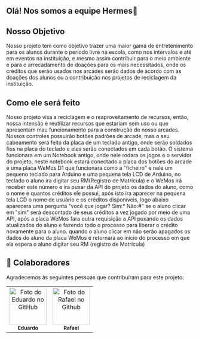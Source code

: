 ## Olá! Nos somos a equipe Hermes👋

## Nosso Objetivo 
 Nosso projeto tem como objetivo trazer uma maior gama de entretenimento para os alunos durante o período livre na escola, como nos intervalos e até em eventos na instituição, e mesmo assim contribuir para o meio ambiente e para o arrecadamento de doações para os mais necessitados, onde os créditos que serão usados nos arcades serão dados de acordo com as doações dos alunos ou a contribuição nos projetos de reciclagem da instituição. 


## Como ele será feito 
Nosso projeto visa a reciclagem e o reaproveitamento de recursos, então, nossa intensão é reutilizar recursos que estariam sem uso ou que apresentam mau funcionamento para a construção de nosso arcades. Nossos controles possuirão botões padrões de arcade, mas o seu cabeamento será feito da placa de um teclado antigo, onde serão soldados fios na placa do teclado e eles serão conectados em cada botão. O sistema funcionara em um Notebook antigo, onde nele rodara os jogos e o servidor do projeto, neste notebook estará conectado a placa dos botões do arcade e uma placa WeMos D1 que funcionara como a "ficheiro" e nele um pequeno teclado para Arduino e uma pequena tela LCD de Arduino, no teclado o aluno ira digitar seu RM(Registro de Matricula) e o WeMos irá receber este número e ira puxar da API do projeto os dados do aluno, como o nome e quantos créditos ele possui, após isto ira aparecer na pequena tela LCD o nome de usuário e os créditos disponíveis, logo abaixo aparecera uma pergunta "você que jogar? Sim:* Não:#" se o aluno clicar em "sim" será descontado de seus créditos a vez jogado por meio de uma API, após a placa WeMos fara outra requisição a API puxando os dados atualizados do aluno e fazendo todo o processo para liberar o crédito novamente para o aluno. quando o aluno clicar em não serão apagados os dados do aluno da placa WeMos e retornara ao início do processo em que ela espera o aluno digitar seu RM (registro de Matrícula) 

## 🤝 Colaboradores
Agradecemos às seguintes pessoas que contribuíram para este projeto:

<table>
  <tr>
    <td align="center">
      <a href="https://github.com/MTSmalow" title="Github do Eduardo">
        <img src="https://avatars.githubusercontent.com/u/134291030?v=4" width="100px;" alt="Foto do Eduardo no GitHub"/><br>
        <sub>
          <b>Eduardo</b>
        </sub>
      </a>
    </td>
    <td align="center">
      <a href="https://github.com/RaffaEarth" title="Github do Rafael">
        <img src="https://avatars.githubusercontent.com/u/133674172?v=4" width="100px;" alt="Foto do Rafael no Github"/><br>
        <sub>
          <b>Rafael</b>
        </sub>
      </a>
    </td>
  </tr>
</table>

